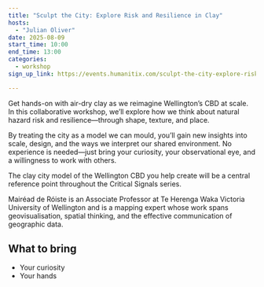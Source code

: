 ```yaml
---
title: "Sculpt the City: Explore Risk and Resilience in Clay"
hosts:
  - "Julian Oliver"
date: 2025-08-09
start_time: 10:00
end_time: 13:00
categories:
  - workshop
sign_up_link: https://events.humanitix.com/sculpt-the-city-explore-risk-and-resilience-in-clay/tickets

---
```


Get hands-on with air-dry clay as we reimagine Wellington’s CBD at scale. In
this collaborative workshop, we’ll explore how we think about natural hazard
risk and resilience—through shape, texture, and place.

By treating the city as a model we can mould, you’ll gain new insights into
scale, design, and the ways we interpret our shared environment. No experience
is needed—just bring your curiosity, your observational eye, and a willingness
to work with others.

The clay city model of the Wellington CBD you help create will be a central
reference point throughout the Critical Signals series. 

Mairéad de Róiste is an Associate Professor at Te Herenga Waka Victoria
University of Wellington and is a mapping expert whose work spans
geovisualisation, spatial thinking, and the effective communication of
geographic data. 


## What to bring

- Your curiosity
- Your hands
